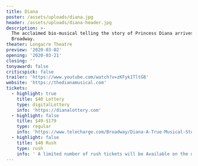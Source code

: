 ```yaml
---
title: Diana
poster: /assets/uploads/diana.jpg
header: /assets/uploads/diana-header.jpg
description: >-
  The acclaimed bio-musical telling the story of Princess Diana arrives on
  Broadway.
theater: Longacre Theatre
preview: '2020-03-02'
opening: '2020-03-21'
closing: ''
tonyaward: false
criticspick: false
trailer: 'https://www.youtube.com/watch?v=zKFyk1TltG8'
website: 'https://thedianamusical.com'
tickets:
  - highlight: true
    title: $40 Lottery
    type: digitalLottery
    info: 'https://dianalottery.com'
  - highlight: false
    title: $49-$179
    type: regular
    info: 'https://www.telecharge.com/Broadway/Diana-A-True-Musical-Story/Ticket'
  - highlight: false
    title: $40 Rush
    type: rush
    info: ' A limited number of rush tickets will be Available on the day of the performance at the Longacre Theatre when the box office opens (10 AM Mon-Sat, and 12 PM Sun Starting April 19th). Cash or credit. Tickets per person  limit. Seat Locations determined at the discretion of the box office.'
---
```


